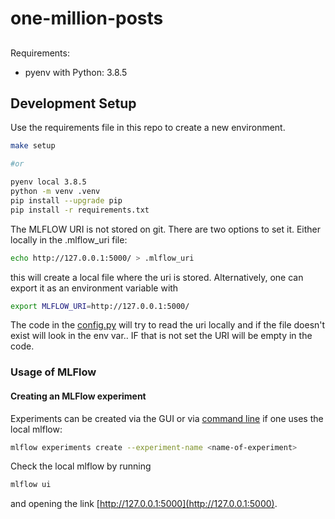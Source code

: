 # one-million-posts


##

Requirements:

- pyenv with Python: 3.8.5

## Development Setup

Use the requirements file in this repo to create a new environment.

```BASH
make setup

#or

pyenv local 3.8.5
python -m venv .venv
pip install --upgrade pip
pip install -r requirements.txt
```

The MLFLOW URI is not stored on git. There are two options to set it. Either locally in the .mlflow_uri file:

```BASH
echo http://127.0.0.1:5000/ > .mlflow_uri
```

this will create a local file where the uri is stored. Alternatively, one can export it as an environment variable with

```bash
export MLFLOW_URI=http://127.0.0.1:5000/
```

The code in the [config.py](modeling/config.py) will try to read the uri locally and if the file doesn't exist will look in the env var.. IF that is not set the URI will be empty in the code.

### Usage of MLFlow

#### Creating an MLFlow experiment

Experiments can be created via the GUI or via [command line](https://www.mlflow.org/docs/latest/tracking.html#managing-experiments-and-runs-with-the-tracking-service-api) if one uses the local mlflow:

```bash
mlflow experiments create --experiment-name <name-of-experiment>
```

Check the local mlflow by running

```bash
mlflow ui
```

and opening the link [http://127.0.0.1:5000](http://127.0.0.1:5000).

